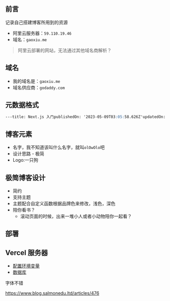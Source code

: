 ## 前言

记录自己搭建博客所用到的资源

- 阿里云服务器：`59.110.19.46`
- 域名：`gaoxiu.me`

> 阿里云部署的网站，无法通过其他域名商解析？
> 

## 域名

- 我的域名是：`gaoxiu.me`
- 域名供应商：`godaddy.com`

## 元数据格式

```markdown
---title: Next.js 入门publishedOn: '2023-05-09T03:05:58.626Z'updatedOn: '2023-05-09T03:05:58.626Z'# title: How I Built My Blog# seoTitle: How I Built my Blog using MDX, Next.js, and React# abstract: An in-depth look at the technical structure for my blog.# isPublished: true# publishedOn: 2021-04-20T09:15:00-0400# layout: Article---
```

## 博客元素

- 名字，我不知道该叫什么名字，就叫`olOwOlo`吧
- 设计思路 - 极简
- Logo:一只狗

## 极简博客设计

- 简约
- 支持主题
- 主题配合自定义函数根据品牌色来修改，浅色，深色
- 陪你看书？
    - 滚动页面的时候，出来一堆小人或者小动物陪你一起看？

## 部署

## Vercel 服务器

- [配置环境变量](https://vercel.com/docs/projects/environment-variables?utm_medium=docs&utm_source=next-site&utm_campaign=next-website#)
- [数据库](https://supabase.com/)

字体不错

https://www.blog.salmonedu.ltd/articles/476